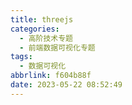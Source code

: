 ```yaml
---
title: threejs
categories:
  - 高阶技术专题
  - 前端数据可视化专题
tags:
  - 数据可视化
abbrlink: f604b88f
date: 2023-05-22 08:52:49
---
```

